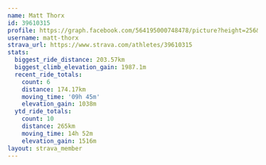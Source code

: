 ```yaml
---
name: Matt Thorx
id: 39610315
profile: https://graph.facebook.com/564195000748478/picture?height=256&width=256
username: matt-thorx
strava_url: https://www.strava.com/athletes/39610315
stats:
  biggest_ride_distance: 203.57km
  biggest_climb_elevation_gain: 1987.1m
  recent_ride_totals:
    count: 6
    distance: 174.17km
    moving_time: '09h 45m'
    elevation_gain: 1038m
  ytd_ride_totals:
    count: 10
    distance: 265km
    moving_time: 14h 52m
    elevation_gain: 1516m
layout: strava_member
--- 
```

